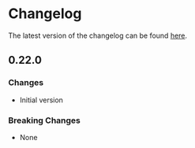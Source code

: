 # Changelog

The latest version of the changelog can be found [here](/Azure/bicep-registry-modules/blob/main/avm/res/storage/storage-account/CHANGELOG.md).

## 0.22.0

### Changes

- Initial version

### Breaking Changes

- None
